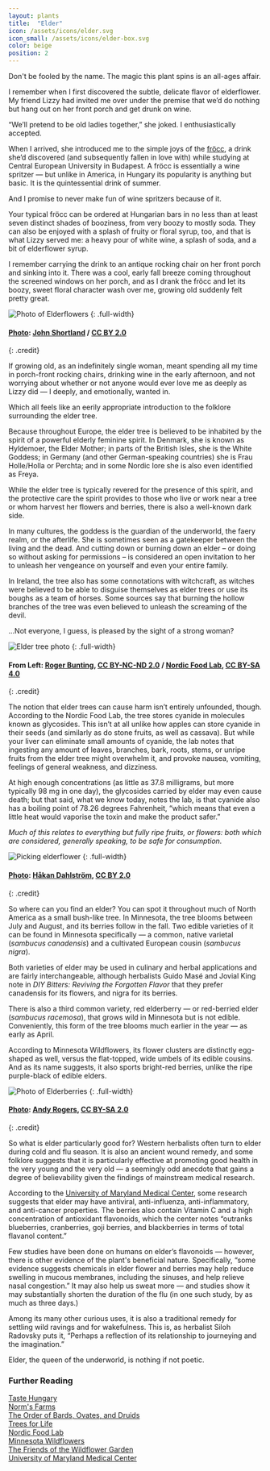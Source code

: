 ```yaml
---
layout: plants
title:  "Elder"
icon: /assets/icons/elder.svg
icon_small: /assets/icons/elder-box.svg
color: beige
position: 2
---
```

Don't be fooled by the name. The magic this plant spins is an all-ages affair. 

I remember when I first discovered the subtle, delicate flavor of elderflower. My friend Lizzy had invited me over under the premise that we’d do nothing but hang out on her front porch and get drunk on wine. 

“We’ll pretend to be old ladies together,” she joked. I enthusiastically accepted. 

When I arrived, she introduced me to the simple joys of the [fröcc](http://tastehungary.com/the-wine-lovers-guide-to-the-froccs/), a drink she’d discovered (and subsequently fallen in love with) while studying at Central European University in Budapest. A fröcc is essentially a wine spritzer — but unlike in America, in Hungary its popularity is anything but basic. It is the quintessential drink of summer. 

And I promise to never make fun of wine spritzers because of it. 

Your typical fröcc can be ordered at Hungarian bars in no less than at least seven distinct shades of booziness, from very boozy to mostly soda. They can also be enjoyed with a splash of fruity or floral syrup, too, and that is what Lizzy served me: a heavy pour of white wine, a splash of soda, and a bit of elderflower syrup. 

I remember carrying the drink to an antique rocking chair on her front porch and sinking into it. There was a cool, early fall breeze coming throughout the screened windows on her porch, and as I drank the fröcc and let its boozy, sweet floral character wash over me, growing old suddenly felt pretty great. 

![Photo of Elderflowers](http://media.botanicromantic.com/8845443914_71902331af_o.jpg)
{: .full-width}
#### [Photo](https://www.flickr.com/photos/johnshortland/8845443914): [John Shortland](https://www.flickr.com/people/johnshortland/) / [CC BY 2.0](https://creativecommons.org/licenses/by/2.0)
{: .credit}

If growing old, as an indefinitely single woman, meant spending all my time in porch-front rocking chairs, drinking wine in the early afternoon, and not worrying about whether or not anyone would ever love me as deeply as Lizzy did — I deeply, and emotionally, wanted in.

Which all feels like an eerily appropriate introduction to the folklore surrounding the elder tree. 

Because throughout Europe, the elder tree is believed to be inhabited by the spirit of a powerful elderly feminine spirit. In Denmark, she is known as Hyldemoer, the Elder Mother; in parts of the British Isles, she is the White Goddess; in Germany (and other German-speaking countries) she is Frau Holle/Holla or Perchta; and in some Nordic lore she is also even identified as Freya.  

While the elder tree is typically revered for the presence of this spirit, and the protective care the spirit provides to those who live or work near a tree or whom harvest her flowers and berries, there is also a well-known dark side. 

In many cultures, the goddess is the guardian of the underworld, the faery realm, or the afterlife. She is sometimes seen as a gatekeeper between the living and the dead. And cutting down or burning down an elder – or doing so without asking for permissions – is considered an open invitation to her to unleash her vengeance on yourself and even your entire family.

In Ireland, the tree also has some connotations with witchcraft, as witches were believed to be able to disguise themselves as elder trees or use its boughs as a team of horses. Some sources say that burning the hollow branches of the tree was even believed to unleash the screaming of the devil.

...Not everyone, I guess, is pleased by the sight of a strong woman?  

![Elder tree photo](http://media.botanicromantic.com/Elder-1-100.jpg)
{: .full-width}
#### From Left: [Roger Bunting](https://flic.kr/p/nRC8Qr), [CC BY-NC-ND 2.0](https://creativecommons.org/licenses/by-nc-nd/2.0/) / [Nordic Food Lab](http://nordicfoodlab.org/blog/2013/6/an-older-elder), [CC BY-SA 4.0](https://creativecommons.org/licenses/by-sa/4.0/)
{: .credit}

The notion that elder trees can cause harm isn’t entirely unfounded, though. According to the Nordic Food Lab, the tree stores cyanide in molecules known as glycosides. This isn’t at all unlike how apples can store cyanide in their seeds (and similarly as do stone fruits, as well as cassava). But while your liver can eliminate small amounts of cyanide, the lab notes that ingesting any amount of leaves, branches, bark, roots, stems, or unripe fruits from the elder tree might overwhelm it, and provoke nausea, vomiting, feelings of general weakness, and dizziness. 

At high enough concentrations (as little as 37.8 milligrams, but more typically 98 mg in one day), the glycosides carried by elder may even cause death; but that said, what we know today, notes the lab, is that cyanide also has a boiling point of 78.26 degrees Fahrenheit, “which means that even a little heat would vaporise the toxin and make the product safer.”

_Much of this relates to everything but fully ripe fruits, or flowers: both which are considered, generally speaking, to be safe for consumption._  

![Picking elderflower](http://media.botanicromantic.com/4783002036_6157b5f8c5_o.jpg)
{: .full-width}
#### [Photo](https://www.flickr.com/photos/dahlstroms/4783002036): [Håkan Dahlström](https://www.flickr.com/people/dahlstroms/), [CC BY 2.0](https://creativecommons.org/licenses/by/2.0)
{: .credit}

So where can you find an elder? You can spot it throughout much of North America as a small bush-like tree. In Minnesota, the tree blooms between July and August, and its berries follow in the fall. Two edible varieties of it can be found in Minnesota specifically — a common, native varietal (_sambucus canadensis_) and a cultivated European cousin (_sambucus nigra_).

Both varieties of elder may be used in culinary and herbal applications and are fairly interchangeable, although herbalists Guido Masé and Jovial King note in _DIY Bitters: Reviving the Forgotten Flavor_ that they prefer canadensis for its flowers, and nigra for its berries.

There is also a third common variety, red elderberry — or red-berried elder (_sambucus racemosa_), that grows wild in Minnesota but is not edible. Conveniently, this form of the tree blooms much earlier in the year — as early as April. 

According to Minnesota Wildflowers, its flower clusters are distinctly egg-shaped as well, versus the flat-topped, wide umbels of its edible cousins. And as its name suggests, it also sports bright-red berries, unlike the ripe purple-black of edible elders. 

![Photo of Elderberries](http://media.botanicromantic.com/9937369114_9419f66793_o.jpg)
{: .full-width}
#### [Photo](https://flic.kr/p/g98BCf): [Andy Rogers](https://www.flickr.com/photos/cobaltfish/), [CC BY-SA 2.0](https://creativecommons.org/licenses/by-sa/2.0/) 
{: .credit}

So what is elder particularly good for? Western herbalists often turn to elder during cold and flu season. It is also an ancient wound remedy, and some folklore suggests that it is particularly effective at promoting good health in the very young and the very old — a seemingly odd anecdote that gains a degree of believability given the findings of mainstream medical research. 

According to the [University of Maryland Medical Center](http://www.umm.edu/health/medical/altmed/herb/elderberry), some research suggests that elder may have antiviral, anti-influenza, anti-inflammatory, and anti-cancer properties. The berries also contain Vitamin C and a high concentration of antioxidant flavonoids, which the center notes “outranks blueberries, cranberries, goji berries, and blackberries in terms of total flavanol content.”

Few studies have been done on humans on elder’s flavonoids — however, there is other evidence of the plant's beneficial nature. Specifically, “some evidence suggests chemicals in elder flower and berries may help reduce swelling in mucous membranes, including the sinuses, and help relieve nasal congestion.” It may also help us sweat more — and studies show it may substantially shorten the duration of the flu (in one such study, by as much as three days.)

Among its many other curious uses, it is also a traditional remedy for settling wild ravings and for wakefulness. This is, as herbalist Siloh Radovsky puts it, “Perhaps a reflection of its relationship to journeying and the imagination.”

Elder, the queen of the underworld, is nothing if not poetic. 

### Further Reading

[Taste Hungary](http://tastehungary.com/the-wine-lovers-guide-to-the-froccs/)  
[Norm's Farms](https://normsfarms.com/blogs/growing-and-harvesting-elderberry/elder-tree-folklore-part-1)  
[The Order of Bards, Ovates, and Druids](http://www.druidry.org/library/trees/tree-lore-elder)  
[Trees for Life](https://treesforlife.org.uk/forest/mythology-folklore/elder/)  
[Nordic Food Lab](http://nordicfoodlab.org/blog/2013/6/an-older-elder)  
[Minnesota Wildflowers](https://www.minnesotawildflowers.info/shrub/common-elderberry)  
[The Friends of the Wildflower Garden](http://www.friendsofthewildflowergarden.org/pages/plants/canadaelderberry.html)  
[University of Maryland Medical Center](http://www.umm.edu/health/medical/altmed/herb/elderberry)  